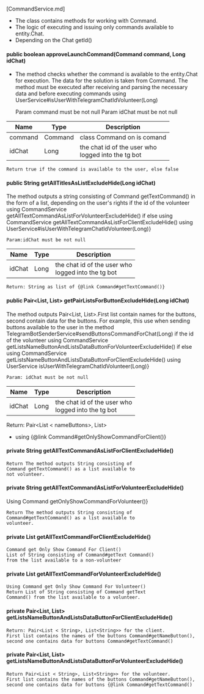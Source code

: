[CommandService.md]
* The class contains methods for working with Command.
* The logic of executing and issuing only
commands available to entity.Chat.
* Depending on the Chat getId()
#### public boolean approveLaunchCommand(Command command, Long idChat)
* The method checks whether the command is available to the entity.Chat
  for execution. The data for the solution is taken from Command.
  The method must be executed after receiving and parsing the necessary data and before executing commands
  using  UserService#isUserWithTelegramChatIdVolunteer(Long)


    Param command must be not null
    Param idChat  must be not null

| Name   | Type    | Description                |
|--------|---------|----------------------------|
| command | Command | class Command on is comand |
| idChat | Long    | the chat id of the user who <br/>logged into the tg bot|

    Return true if the command is available to the user, else false

#### public String getAllTitlesAsListExcludeHide(Long idChat)

The method outputs a string consisting 
of Command getTextCommand() in the form of a list,
depending on the user's rights 
if the id of the volunteer using CommandService 
getAllTextCommandAsListForVolunteerExcludeHide()
if else using CommandService 
getAllTextCommandAsListForClientExcludeHide()
using UserService#isUserWithTelegramChatIdVolunteer(Long)}

    Param:idChat must be not null

| Name   | Type    | Description                |
|--------|---------|----------------------------|
| idChat | Long    | the chat id of the user who <br/>logged into the tg bot|

    Return: String as list of {@link Command#getTextCommand()}


#### public Pair<List<String>, List<String>> getPairListsForButtonExcludeHide(Long idChat)

The method outputs Pair<List<String>, 
List<String>>.First list contain names for the buttons,
second contain data for the buttons.
For example, this use when sending buttons available 
to the user in the method
TelegramBotSenderService#sendButtonsCommandForChat(Long)
if the id of the volunteer using
CommandService 
getListsNameButtonAndListsDataButtonForVolunteerExcludeHide()
if else using CommandService 
getListsNameButtonAndListsDataButtonForClientExcludeHide()
using  UserService isUserWithTelegramChatIdVolunteer(Long)}
  
    Param: idChat must be not null

| Name   | Type    | Description                |
|--------|---------|----------------------------|
| idChat | Long    | the chat id of the user who <br/>logged into the tg bot|

  Return: Pair<List < nameButtons>, List<dataButtons>>


* using {@link Command#getOnlyShowCommandForClient()}

#### private String getAllTextCommandAsListForClientExcludeHide()

    Return The method outputs String consisting of 
    Command getTextCommand() as a list available to
    not volunteer.

#### private String getAllTextCommandAsListForVolunteerExcludeHide()
Using Command getOnlyShowCommandForVolunteer()}

    Return The method outputs String consisting of  
    Command#getTextCommand() as a list available to 
    volunteer.

#### private List<String> getAllTextCommandForClientExcludeHide()

    Command get Only Show Command For Client()
    List of String consisting of Command#getText Command()
    from the list available to a non-volunteer
#### private List<String> getAllTextCommandForVolunteerExcludeHide()

    Using Command get Only Show Command For Volunteer()    
    Return List of String consisting of Command getText 
    Command() from the list available to a volunteer.

#### private Pair<List<String>, List<String>> getListsNameButtonAndListsDataButtonForClientExcludeHide()

    Return: Pair<List < String>, List<String>> for the client.
    First list contains the names of the buttons Command#getNameButton(),
    second one contains data for buttons Command#getTextCommand()
#### private Pair<List<String>, List<String>> getListsNameButtonAndListsDataButtonForVolunteerExcludeHide() 

    Return Pair<List < String>, List<String>> for the volunteer.
    First list contains the names of the buttons Command#getNameButton(),
    second one contains data for buttons {@link Command#getTextCommand()